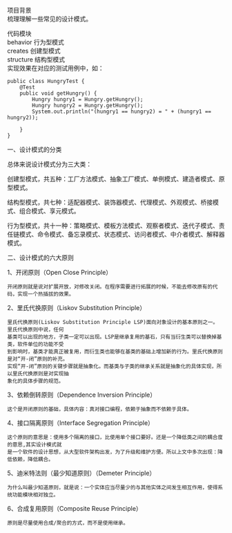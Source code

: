 
项目背景
    </br>
    梳理理解一些常见的设计模式。

代码模块
    </br>
    behavior 行为型模式
    </br>
    creates 创建型模式
    </br>
    structure 结构型模式
    </br>
    实现效果在对应的测试用例中，如：

    public class HungryTest {
        @Test
        public void getHungry() {
            Hungry hungry1 = Hungry.getHungry();
            Hungry hungry2 = Hungry.getHungry();
            System.out.println("(hungry1 == hungry2) = " + (hungry1 == hungry2));

        }
    }



一、设计模式的分类

总体来说设计模式分为三大类：

创建型模式，共五种：工厂方法模式、抽象工厂模式、单例模式、建造者模式、原型模式。

结构型模式，共七种：适配器模式、装饰器模式、代理模式、外观模式、桥接模式、组合模式、享元模式。

行为型模式，共十一种：策略模式、模板方法模式、观察者模式、迭代子模式、责任链模式、命令模式、备忘录模式、状态模式、访问者模式、中介者模式、解释器模式。


二、设计模式的六大原则

1、开闭原则（Open Close Principle）

    开闭原则就是说对扩展开放，对修改关闭。在程序需要进行拓展的时候，不能去修改原有的代码，实现一个热插拔的效果。
        

2、里氏代换原则（Liskov Substitution Principle）

    里氏代换原则(Liskov Substitution Principle LSP)面向对象设计的基本原则之一。 里氏代换原则中说，任何
    基类可以出现的地方，子类一定可以出现。LSP是继承复用的基石，只有当衍生类可以替换掉基类，软件单位的功能不受
    到影响时，基类才能真正被复用，而衍生类也能够在基类的基础上增加新的行为。里氏代换原则是对“开-闭”原则的补充。
    实现“开-闭”原则的关键步骤就是抽象化。而基类与子类的继承关系就是抽象化的具体实现，所以里氏代换原则是对实现抽
    象化的具体步骤的规范。

3、依赖倒转原则（Dependence Inversion Principle）

    这个是开闭原则的基础，具体内容：真对接口编程，依赖于抽象而不依赖于具体。

4、接口隔离原则（Interface Segregation Principle）

    这个原则的意思是：使用多个隔离的接口，比使用单个接口要好。还是一个降低类之间的耦合度的意思,其实设计模式就
    是一个软件的设计思想，从大型软件架构出发，为了升级和维护方便。所以上文中多次出现：降低依赖，降低耦合。

5、迪米特法则（最少知道原则）（Demeter Principle）

    为什么叫最少知道原则，就是说：一个实体应当尽量少的与其他实体之间发生相互作用，使得系统功能模块相对独立。

6、合成复用原则（Composite Reuse Principle）

    原则是尽量使用合成/聚合的方式，而不是使用继承。
